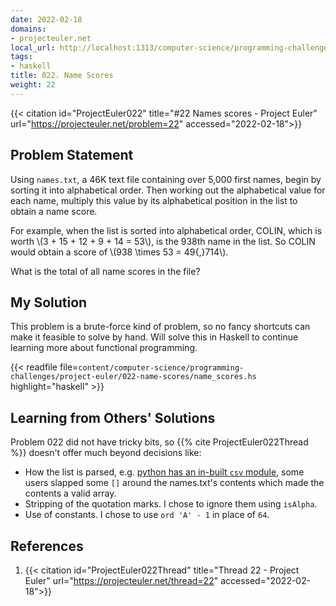 ```yaml
---
date: 2022-02-18
domains:
- projecteuler.net
local_url: http://localhost:1313/computer-science/programming-challenges/project-euler/022-name-scores/022-name-scores/
tags:
- haskell
title: 022. Name Scores
weight: 22
---
```


{{< citation
  id="ProjectEuler022"
  title="#22 Names scores - Project Euler"
  url="https://projecteuler.net/problem=22"
  accessed="2022-02-18">}}

## Problem Statement

Using `names.txt`, a 46K text file containing over 5,000 first names,
begin by sorting it into alphabetical order. Then working out the
alphabetical value for each name, multiply this value by its
alphabetical position in the list to obtain a name score.

For example, when the list is sorted into alphabetical order, COLIN,
which is worth \\(3 + 15 + 12 + 9 + 14 = 53\\), is the 938th name in the
list. So COLIN would obtain a score of \\(938 \times 53 = 49{,}714\\).

What is the total of all name scores in the file?

## My Solution

This problem is a brute-force kind of problem, so no fancy shortcuts can
make it feasible to solve by hand. Will solve this in Haskell to
continue learning more about functional programming.

{{< readfile
  file=`content/computer-science/programming-challenges/project-euler/022-name-scores/name_scores.hs`
  highlight="haskell" >}}

## Learning from Others' Solutions

Problem 022 did not have tricky bits, so {{% cite ProjectEuler022Thread
%}} doesn't offer much beyond decisions like:

* How the list is parsed, e.g. [python has an in-built `csv`
  module](https://docs.python.org/3/library/csv.html), some users
  slapped some `[]` around the names.txt's contents which made the
  contents a valid array.
* Stripping of the quotation marks. I chose to ignore them using
  `isAlpha`.
* Use of constants. I chose to use `ord 'A' - 1` in place of `64`.

## References

1. {{< citation
  id="ProjectEuler022Thread"
  title="Thread 22 - Project Euler"
  url="https://projecteuler.net/thread=22"
  accessed="2022-02-18">}}

